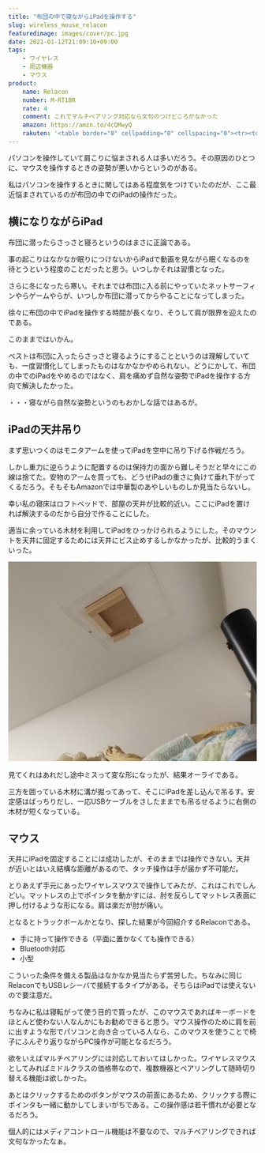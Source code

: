 ```yaml
---
title: "布団の中で寝ながらiPadを操作する"
slug: wireless_mouse_relacon
featuredimage: images/cover/pc.jpg
date: 2021-01-12T21:09:10+09:00
tags:
    - ワイヤレス
    - 周辺機器
    - マウス
product:
    name: Relacon
    number: M-RT1BR
    rate: 4
    comment: これでマルチペアリング対応なら文句のつけどころがなかった
    amazon: https://amzn.to/4cQMwyQ
    rakuten: '<table border="0" cellpadding="0" cellspacing="0"><tr><td><div style="border:1px solid #95a5a6;border-radius:.75rem;background-color:#FFFFFF;width:504px;margin:0px;padding:5px;text-align:center;overflow:hidden;"><table><tr><td style="width:240px"><a href="https://hb.afl.rakuten.co.jp/ichiba/1e6d3cd0.9055902a.1e6d3cd1.be750e38/?pc=https%3A%2F%2Fitem.rakuten.co.jp%2Fnijiiromart%2F4549550181501%2F&link_type=picttext&ut=eyJwYWdlIjoiaXRlbSIsInR5cGUiOiJwaWN0dGV4dCIsInNpemUiOiIyNDB4MjQwIiwibmFtIjoxLCJuYW1wIjoicmlnaHQiLCJjb20iOjEsImNvbXAiOiJkb3duIiwicHJpY2UiOjEsImJvciI6MSwiY29sIjoxLCJiYnRuIjoxLCJwcm9kIjowLCJhbXAiOmZhbHNlfQ%3D%3D" target="_blank" rel="nofollow sponsored noopener" style="word-wrap:break-word;"  ><img src="https://hbb.afl.rakuten.co.jp/hgb/1e6d3cd0.9055902a.1e6d3cd1.be750e38/?me_id=1339144&item_id=10003990&pc=https%3A%2F%2Fthumbnail.image.rakuten.co.jp%2F%400_mall%2Fnijiiromart%2Fcabinet%2F05763731%2Fimgrc0076065981.jpg%3F_ex%3D240x240&s=240x240&t=picttext" border="0" style="margin:2px" alt="[商品価格に関しましては、リンクが作成された時点と現時点で情報が変更されている場合がございます。]" title="[商品価格に関しましては、リンクが作成された時点と現時点で情報が変更されている場合がございます。]"></a></td><td style="vertical-align:top;width:248px;"><p style="font-size:12px;line-height:1.4em;text-align:left;margin:0px;padding:2px 6px;word-wrap:break-word"><a href="https://hb.afl.rakuten.co.jp/ichiba/1e6d3cd0.9055902a.1e6d3cd1.be750e38/?pc=https%3A%2F%2Fitem.rakuten.co.jp%2Fnijiiromart%2F4549550181501%2F&link_type=picttext&ut=eyJwYWdlIjoiaXRlbSIsInR5cGUiOiJwaWN0dGV4dCIsInNpemUiOiIyNDB4MjQwIiwibmFtIjoxLCJuYW1wIjoicmlnaHQiLCJjb20iOjEsImNvbXAiOiJkb3duIiwicHJpY2UiOjEsImJvciI6MSwiY29sIjoxLCJiYnRuIjoxLCJwcm9kIjowLCJhbXAiOmZhbHNlfQ%3D%3D" target="_blank" rel="nofollow sponsored noopener" style="word-wrap:break-word;"  >◎エレコム トラックボールマウス ハンディタイプ Relacon メディアコントロールボタン搭載 スタンド付 静音 Bluetooth ブラック M-RT1BRXBK 4549550181501</a><br><span >価格：7430円（税込、送料無料)</span> <span style="color:#BBB">(2021/1/12時点)</span></p><div style="margin:10px;"><a href="https://hb.afl.rakuten.co.jp/ichiba/1e6d3cd0.9055902a.1e6d3cd1.be750e38/?pc=https%3A%2F%2Fitem.rakuten.co.jp%2Fnijiiromart%2F4549550181501%2F&link_type=picttext&ut=eyJwYWdlIjoiaXRlbSIsInR5cGUiOiJwaWN0dGV4dCIsInNpemUiOiIyNDB4MjQwIiwibmFtIjoxLCJuYW1wIjoicmlnaHQiLCJjb20iOjEsImNvbXAiOiJkb3duIiwicHJpY2UiOjEsImJvciI6MSwiY29sIjoxLCJiYnRuIjoxLCJwcm9kIjowLCJhbXAiOmZhbHNlfQ%3D%3D" target="_blank" rel="nofollow sponsored noopener" style="word-wrap:break-word;"  ><img src="https://static.affiliate.rakuten.co.jp/makelink/rl.svg" style="float:left;max-height:27px;width:auto;margin-top:0"></a><a href="https://hb.afl.rakuten.co.jp/ichiba/1e6d3cd0.9055902a.1e6d3cd1.be750e38/?pc=https%3A%2F%2Fitem.rakuten.co.jp%2Fnijiiromart%2F4549550181501%2F%3Fscid%3Daf_pc_bbtn&link_type=picttext&ut=eyJwYWdlIjoiaXRlbSIsInR5cGUiOiJwaWN0dGV4dCIsInNpemUiOiIyNDB4MjQwIiwibmFtIjoxLCJuYW1wIjoicmlnaHQiLCJjb20iOjEsImNvbXAiOiJkb3duIiwicHJpY2UiOjEsImJvciI6MSwiY29sIjoxLCJiYnRuIjoxLCJwcm9kIjowLCJhbXAiOmZhbHNlfQ==" target="_blank" rel="nofollow sponsored noopener" style="word-wrap:break-word;"  ><div style="float:right;width:41%;height:27px;background-color:#bf0000;color:#fff!important;font-size:12px;font-weight:500;line-height:27px;margin-left:1px;padding: 0 12px;border-radius:16px;cursor:pointer;text-align:center;">楽天で購入</div></a></div></td></tr></table></div><br><p style="color:#000000;font-size:12px;line-height:1.4em;margin:5px;word-wrap:break-word"></p></td></tr></table>'
---
```


パソコンを操作していて肩こりに悩まされる人は多いだろう。その原因のひとつに、マウスを操作するときの姿勢が悪いからというのがある。

私はパソコンを操作するときに関してはある程度気をつけていたのだが、ここ最近悩まされているのが布団の中でのiPadの操作だった。

<!--more-->

## 横になりながらiPad

布団に潜ったらさっさと寝ろというのはまさに正論である。

事の起こりはなかなか眠りにつけないからiPadで動画を見ながら眠くなるのを待とうという程度のことだったと思う。いつしかそれは習慣となった。

さらに冬になったら寒い。それまでは布団に入る前にやっていたネットサーフィンやらゲームやらが、いつしか布団に潜ってからやることになってしまった。

徐々に布団の中でiPadを操作する時間が長くなり、そうして肩が限界を迎えたのである。

このままではいかん。

ベストは布団に入ったらさっさと寝るようにすることというのは理解していても、一度習慣化してしまったものはなかなかやめられない。どうにかして、布団の中でのiPadをやめるのではなく、肩を痛めず自然な姿勢でiPadを操作する方向で解決したかった。

・・・寝ながら自然な姿勢というのもおかしな話ではあるが。

## iPadの天井吊り

まず思いつくのはモニタアームを使ってiPadを空中に吊り下げる作戦だろう。

しかし重力に逆らうように配置するのは保持力の面から難しそうだと早々にこの線は捨てた。安物のアームを買っても、どうせiPadの重さに負けて垂れ下がってくるだろう。そもそもAmazonでは中華製のあやしいものしか見当たらないし。

幸い私の寝床はロフトベッドで、部屋の天井が比較的近い。ここにiPadを置ければ解決するのだから自分で作ることにした。

適当に余っている木材を利用してiPadをひっかけられるようにした。そのマウントを天井に固定するためには天井にビス止めするしかなかったが、比較的うまくいった。

![天井の点検口に固定したiPad用マウント（自作）](ceiling_mount.jpg)

見てくれはあれだし途中ミスって変な形になったが、結果オーライである。

三方を囲っている木材に溝が掘ってあって、そこにiPadを差し込んで吊るす。安定感はばっちりだし、一応USBケーブルをさしたままでも吊るせるように右側の木材が短くなっている。

## マウス

天井にiPadを固定することには成功したが、そのままでは操作できない。天井が近いとはいえ結構な距離があるので、タッチ操作は手が届かず不可能だ。

とりあえず手元にあったワイヤレスマウスで操作してみたが、これはこれでしんどい。マットレスの上でポインタを動かすには、肘を反らしてマットレス表面に押し付けるような形になる。肩は楽だが肘が痛い。

となるとトラックボールかとなり、探した結果が今回紹介するRelaconである。

- 手に持って操作できる（平面に置かなくても操作できる）
- Bluetooth対応
- 小型

こういった条件を備える製品はなかなか見当たらず苦労した。ちなみに同じRelaconでもUSBレシーバで接続するタイプがある。そちらはiPadでは使えないので要注意だ。

ちなみに私は寝転がって使う目的で買ったが、このマウスであればキーボードをほとんど使わない人なんかにもお勧めできると思う。マウス操作のために肩を前に出すような形でパソコンと向き合っている人なら、このマウスを使うことで椅子にふんぞり返りながらPC操作が可能となるだろう。

欲をいえばマルチペアリングには対応しておいてほしかった。ワイヤレスマウスとしてみればミドルクラスの価格帯なので、複数機器とペアリングして随時切り替える機能は欲しかった。

あとはクリックするためのボタンがマウスの前面にあるため、クリックする際にポインタも一緒に動かしてしまいがちである。この操作感は若干慣れが必要となるだろう。

個人的にはメディアコントロール機能は不要なので、マルチペアリングできれば文句なかったなぁ。
